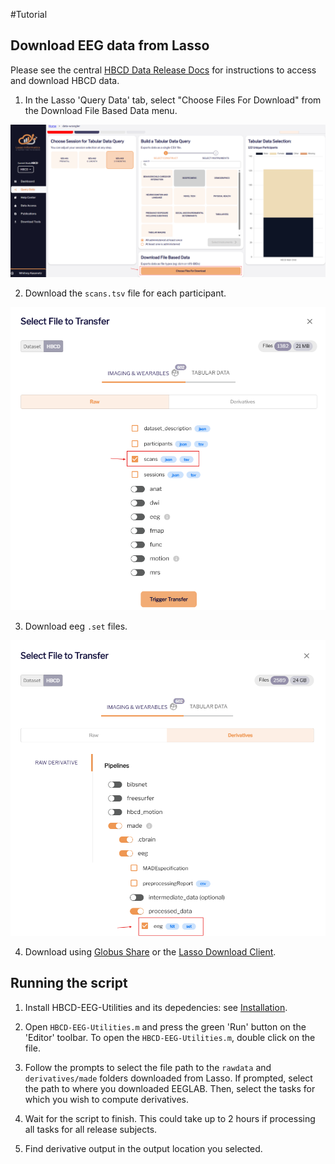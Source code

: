 #Tutorial

## Download EEG data from Lasso 

Please see the central [HBCD Data Release Docs](https://hbcd-docs.readthedocs.io/data_access/) for instructions to access and download HBCD data.

1. In the Lasso 'Query Data' tab, select "Choose Files For Download" from the Download File Based Data menu. 

 ![Select file based download](filedownload.png)
 
2. Download the ``scans.tsv`` file for each participant. 

 ![Select scans.tsv](scanstsv.png)
 
3. Download eeg ``.set`` files. 
 
 ![Select eeg.set](eegset.png)
 
4. Download using [Globus Share](https://hbcd-docs.readthedocs.io/data_access/lasso/#globus-share-download) or the [Lasso Download Client](https://hbcd-docs.readthedocs.io/data_access/lasso/#download-client-user-guide-macos-version). 
 
## Running the script 

1. Install HBCD-EEG-Utilities and its depedencies: see [Installation](https://childdevlab-hbcd-eeg-utilities.readthedocs.io/en/latest/installation/).

2. Open `HBCD-EEG-Utilities.m` and press the green 'Run' button on the 'Editor' toolbar. To open the `HBCD-EEG-Utilities.m`, double click on the file.

3. Follow the prompts to select the file path to the ``rawdata`` and ``derivatives/made`` folders downloaded from Lasso. If prompted, select the path to where you downloaded EEGLAB. Then, select the tasks for which you wish to compute derivatives. 

4. Wait for the script to finish. This could take up to 2 hours if processing all tasks for all release subjects. 

5. Find derivative output in the output location you selected. 


